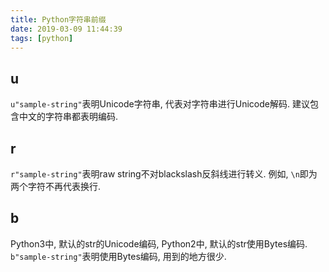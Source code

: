 ```yaml
---
title: Python字符串前缀
date: 2019-03-09 11:44:39
tags: [python]
---
```


## u

`u"sample-string"`表明Unicode字符串, 代表对字符串进行Unicode解码. 建议包含中文的字符串都表明编码.

## r

`r"sample-string"`表明raw string不对blackslash反斜线进行转义. 例如, `\n`即为两个字符不再代表换行.

## b

Python3中, 默认的str的Unicode编码, Python2中, 默认的str使用Bytes编码. `b"sample-string"`表明使用Bytes编码, 用到的地方很少.